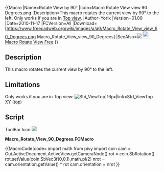  {{Macro
|Name=Rotate View by 90°
|Icon=Macro Rotate View view 90 Degrees.png
|Description=This macro rotates the current view by 90° to the left. Only works if you are in [Top view](Std_ViewTop.md).
|Author=Yorik
|Version=01.00
|Date=2010-11-17
|FCVersion=All
|Download=[https://www.freecadweb.org/wiki/images/a/a0/Macro_Rotate_View_view_90_Degrees.png Macro_Rotate_View_view_90_Degrees]
|SeeAlso=<img src=images/Macro_Rotate_View_with_Z_pointing_upwards_.png style="width:Macro_Rotate_ViewAxonometric](Macro_Rotate_ViewAxonometric.md) [24px"> <img src=images/Macro_Rotate_View_with_Y_pointing_upwards_.png style="width:24px"><br />[Macro Rotate View Free](Macro_Rotate_View_Free.md)
}}

## Description

This macro rotates the current view by 90° to the left.

## Limitations

Only works if you are in Top view: ![Std\_ViewTop\|16px\|link=Std\_ViewTop](images/View-top.svg ) [XY (top)](Std_ViewTop.md)

## Script

ToolBar Icon ![](images/Macro_Rotate_View_view_90_Degrees.png )

**Macro\_Rotate\_View\_90\_Degrees.FCMacro**


{{MacroCode|code=
import math
from pivy import coin
cam = Gui.ActiveDocument.ActiveView.getCameraNode()
rot = coin.SbRotation()
rot.setValue(coin.SbVec3f(0,0,1),math.pi/2)
nrot = cam.orientation.getValue() * rot
cam.orientation = nrot
}}




